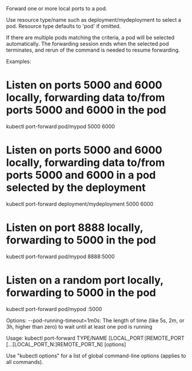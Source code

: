 Forward one or more local ports to a pod. 

Use resource type/name such as deployment/mydeployment to select a pod. Resource type defaults to 'pod' if omitted. 

If there are multiple pods matching the criteria, a pod will be selected automatically. The forwarding session ends when the selected pod terminates, and rerun of the command is needed to resume forwarding.

Examples:
  # Listen on ports 5000 and 6000 locally, forwarding data to/from ports 5000 and 6000 in the pod
  kubectl port-forward pod/mypod 5000 6000
  
  # Listen on ports 5000 and 6000 locally, forwarding data to/from ports 5000 and 6000 in a pod selected by the deployment
  kubectl port-forward deployment/mydeployment 5000 6000
  
  # Listen on port 8888 locally, forwarding to 5000 in the pod
  kubectl port-forward pod/mypod 8888:5000
  
  # Listen on a random port locally, forwarding to 5000 in the pod
  kubectl port-forward pod/mypod :5000

Options:
      --pod-running-timeout=1m0s: The length of time (like 5s, 2m, or 3h, higher than zero) to wait until at least one pod is running

Usage:
  kubectl port-forward TYPE/NAME [LOCAL_PORT:]REMOTE_PORT [...[LOCAL_PORT_N:]REMOTE_PORT_N] [options]

Use "kubectl options" for a list of global command-line options (applies to all commands).
